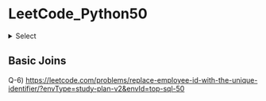 # LeetCode_Python50
<details>
<summary>Select</summary>

Q-1) https://leetcode.com/problems/recyclable-and-low-fat-products/submissions/?envType=study-plan-v2&envId=top-sql-50

    import pandas as pd
    def find_products(products: pd.DataFrame) -> pd.DataFrame:
        result = products[(products["low_fats"] == "Y") & (products["recyclable"] == "Y")]
        result = result[["product_id"]]
        return result

Q-2) https://leetcode.com/problems/find-customer-referee/?envType=study-plan-v2&envId=top-sql-50

    import pandas as pd
    def find_customer_referee(customer: pd.DataFrame) -> pd.DataFrame:
        result = customer[(customer["referee_id"]!=2) | (customer["referee_id"].isnull())]
        result = result[["name"]]
        return result

Q-3) https://leetcode.com/problems/big-countries/?envType=study-plan-v2&envId=top-sql-50

    import pandas as pd
    def big_countries(world: pd.DataFrame) -> pd.DataFrame:
        result = world[(world["population"]>=25000000) | (world["area"]>=3000000)]
        result = result[["name","population","area"]]
        return result

Q-4) https://leetcode.com/problems/article-views-i/?envType=study-plan-v2&envId=top-sql-50

    import pandas as pd
    import numpy as np
    
    def article_views(views: pd.DataFrame) -> pd.DataFrame:
        result_df = views[views['author_id'] == views['viewer_id']]
    
        unique_author_ids = result_df['author_id'].unique()
        sorted_unique_author_ids = np.sort(unique_author_ids)
        
        result_df = pd.DataFrame({'id': sorted_unique_author_ids})
        
        return result_df

Q-5) https://leetcode.com/problems/invalid-tweets/?envType=study-plan-v2&envId=top-sql-50

    import pandas as pd
    
    def invalid_tweets(tweets: pd.DataFrame) -> pd.DataFrame:
        result = tweets[tweets["content"].str.len() > 15]["tweet_id"]
        result_d = pd.DataFrame({"tweet_id" : result})
        return result_d

</details>

## Basic Joins

Q-6) https://leetcode.com/problems/replace-employee-id-with-the-unique-identifier/?envType=study-plan-v2&envId=top-sql-50
    
